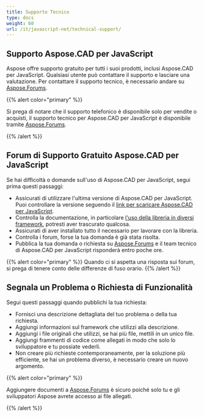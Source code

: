 ```yaml
---
title: Supporto Tecnico
type: docs
weight: 60
url: /it/javascript-net/technical-support/
---
```


## **Supporto Aspose.CAD per JavaScript**

Aspose offre supporto gratuito per tutti i suoi prodotti, inclusi Aspose.CAD per JavaScript. Qualsiasi utente può contattare il supporto e lasciare una valutazione. Per contattare il supporto tecnico, è necessario andare su [Aspose.Forums](https://forum.aspose.com/c/cad/19).

{{% alert color="primary" %}} 

Si prega di notare che il supporto telefonico è disponibile solo per vendite o acquisti, il supporto tecnico per Aspose.CAD per JavaScript è disponibile tramite [Aspose.Forums](https://forum.aspose.com/c/cad/19).

{{% /alert %}}

## **Forum di Supporto Gratuito Aspose.CAD per JavaScript**

Se hai difficoltà o domande sull'uso di Aspose.CAD per JavaScript, segui prima questi passaggi:

- Assicurati di utilizzare l'ultima versione di Aspose.CAD per JavaScript. Puoi controllare la versione seguendo il [link per scaricare Aspose.CAD per JavaScript](https://www.npmjs.com/package/aspose-cad).
- Controlla la documentazione, in particolare [l'uso della libreria in diversi framework](/cad/javascript-net/showcases/), potresti aver trascurato qualcosa.
- Assicurati di aver installato tutto il necessario per lavorare con la libreria.
- Controlla i forum, forse la tua domanda è già stata risolta.
- Pubblica la tua domanda o richiesta su [Aspose.Forums](https://forum.aspose.com/c/cad/19) e il team tecnico di Aspose.CAD per JavaScript risponderà entro poche ore.

{{% alert color="primary" %}} 
Quando ci si aspetta una risposta sui forum, si prega di tenere conto delle differenze di fuso orario.
{{% /alert %}}

## **Segnala un Problema o Richiesta di Funzionalità**

Segui questi passaggi quando pubblichi la tua richiesta:

- Fornisci una descrizione dettagliata del tuo problema o della tua richiesta.
- Aggiungi informazioni sul framework che utilizzi alla descrizione.
- Aggiungi i file originali che utilizzi, se hai più file, mettili in un unico file.
- Aggiungi frammenti di codice come allegati in modo che solo lo sviluppatore e tu possiate vederli.
- Non creare più richieste contemporaneamente, per la soluzione più efficiente, se hai un problema diverso, è necessario creare un nuovo argomento.

{{% alert color="primary" %}}

Aggiungere documenti a [Aspose.Forums](https://forum.aspose.com/c/cad/19) è sicuro poiché solo tu e gli sviluppatori Aspose avrete accesso ai file allegati.

{{% /alert %}}
